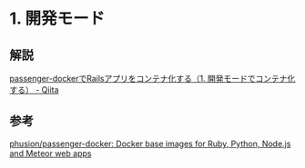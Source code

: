 # 1. 開発モード

## 解説

[passenger\-dockerでRailsアプリをコンテナ化する（1\. 開発モードでコンテナ化する） \- Qiita](https://qiita.com/NaokiIshimura/items/db143bbbc439a7cd10aa)

## 参考

[phusion/passenger\-docker: Docker base images for Ruby, Python, Node\.js and Meteor web apps](https://github.com/phusion/passenger-docker)
